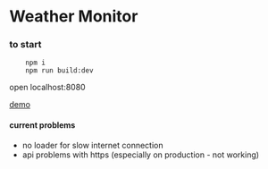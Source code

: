 # Weather Monitor

### to start
```
    npm i
    npm run build:dev
```
open localhost:8080

[demo](https://e-serebriakov.github.io/)
 
#### current problems
* no loader for slow internet connection
* api problems with https (especially on production - not working)
